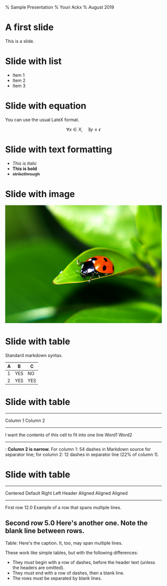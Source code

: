 % Sample Presentation
% Youri Ackx
% August 2019

# A first slide

This is a slide.

# Slide with list

- Item 1
- Item 2
- Item 3

# Slide with equation

You can use the usual LateX format.

$$ \forall x \in X, \quad \exists y \leq \epsilon $$

# Slide with text formatting

- *This is italic*
- **This is bold**
- ~~strikethrough~~

# Slide with image

![This is a free image of a ladybug](ladybird-1367182.jpg)

# Slide with table

Standard markdown syntax.

A        | B    | C
-------- | ---- | ----
1        | YES  | NO
2        | YES  | YES

# Slide with table

--------------------------------------------------------------------
Column 1                                                Column 2
------------------------------------------------------  ------------
I want the contents of this cell to fit into one line   Word1 Word2

------------------------------------------------------  ------------

: **Column 2 is narrow.** For column 1: 54 dashes in Markdown source 
for separator line; for column 2: 12 dashes in separator line (22% of column 1).

# Slide with table

-------------------------------------------------------------
 Centered   Default           Right Left
  Header    Aligned         Aligned Aligned
----------- ------- --------------- -------------------------
   First    row                12.0 Example of a row that
                                    spans multiple lines.

  Second    row                 5.0 Here's another one. Note
                                    the blank line between
                                    rows.
-------------------------------------------------------------

Table: Here's the caption. It, too, may span
multiple lines.

These work like simple tables, but with the following differences:

- They must begin with a row of dashes, before the header text (unless the headers are omitted).
- They must end with a row of dashes, then a blank line.
- The rows must be separated by blank lines.
